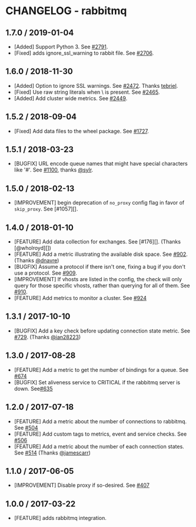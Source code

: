 # CHANGELOG - rabbitmq

## 1.7.0 / 2019-01-04

* [Added] Support Python 3. See [#2791](https://github.com/DataDog/integrations-core/pull/2791).
* [Fixed] adds ignore_ssl_warning to rabbit file. See [#2706](https://github.com/DataDog/integrations-core/pull/2706).

## 1.6.0 / 2018-11-30

* [Added] Option to ignore SSL warnings. See [#2472](https://github.com/DataDog/integrations-core/pull/2472). Thanks [tebriel](https://github.com/tebriel).
* [Fixed] Use raw string literals when \ is present. See [#2465](https://github.com/DataDog/integrations-core/pull/2465).
* [Added] Add cluster wide metrics. See [#2449](https://github.com/DataDog/integrations-core/pull/2449).

## 1.5.2 / 2018-09-04

* [Fixed] Add data files to the wheel package. See [#1727](https://github.com/DataDog/integrations-core/pull/1727).

## 1.5.1 / 2018-03-23

* [BUGFIX] URL encode queue names that might have special characters like '#'. See [#1100][], thanks [@sylr][].

## 1.5.0 / 2018-02-13

* [IMPROVEMENT] begin deprecation of `no_proxy` config flag in favor of `skip_proxy`. See [#1057][].

## 1.4.0 / 2018-01-10

* [FEATURE] Add data collection for exchanges. See [#176][]. (Thanks [@wholroyd][])
* [FEATURE] Add a metric illustrating the available disk space. See [#902][]. (Thanks [@dnavre][])
* [BUGFIX] Assume a protocol if there isn't one, fixing a bug if you don't use a protocol. See [#909][].
* [IMPROVEMENT] If vhosts are listed in the config, the check will only query for those specific vhosts, rather than querying for all of them. See [#910][].
* [FEATURE] Add metrics to monitor a cluster. See [#924][]

## 1.3.1 / 2017-10-10

* [BUGFIX] Add a key check before updating connection state metric. See [#729][]. (Thanks [@ian28223][])

## 1.3.0 / 2017-08-28

* [FEATURE] Add a metric to get the number of bindings for a queue. See [#674][]
* [BUGFIX] Set aliveness service to CRITICAL if the rabbitmq server is down. See[#635][]

## 1.2.0 / 2017-07-18

* [FEATURE] Add a metric about the number of connections to rabbitmq. See [#504][]
* [FEATURE] Add custom tags to metrics, event and service checks. See [#506][]
* [FEATURE] Add a metric about the number of each connection states. See [#514][] (Thanks [@jamescarr][])

## 1.1.0 / 2017-06-05

* [IMPROVEMENT] Disable proxy if so-desired. See [#407][]

## 1.0.0 / 2017-03-22

* [FEATURE] adds rabbitmq integration.

[#407]: https://github.com/DataDog/integrations-core/issues/407
[#504]: https://github.com/DataDog/integrations-core/issues/504
[#506]: https://github.com/DataDog/integrations-core/issues/506
[#514]: https://github.com/DataDog/integrations-core/issues/514
[#635]: https://github.com/DataDog/integrations-core/issues/635
[#674]: https://github.com/DataDog/integrations-core/issues/674
[#729]: https://github.com/DataDog/integrations-core/issues/729
[#902]: https://github.com/DataDog/integrations-core/issues/902
[#909]: https://github.com/DataDog/integrations-core/issues/909
[#924]: https://github.com/DataDog/integrations-core/issues/924
[#909]: https://github.com/DataDog/integrations-core/issues/909
[#910]: https://github.com/DataDog/integrations-core/issues/910
[#1100]: https://github.com/DataDog/integrations-core/issues/1100
[@dnavre]: https://github.com/dnavre
[@ian28223]: https://github.com/ian28223
[@jamescarr]: https://github.com/jamescarr
[@sylr]: https://github.com/sylr
